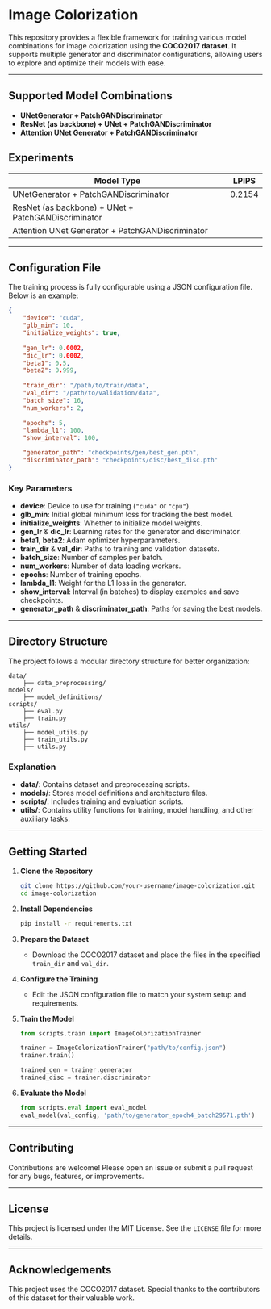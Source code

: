 # **Image Colorization**

This repository provides a flexible framework for training various model combinations for image colorization using the **COCO2017 dataset**. It supports multiple generator and discriminator configurations, allowing users to explore and optimize their models with ease.

---

## **Supported Model Combinations**

- **UNetGenerator + PatchGANDiscriminator**  
- **ResNet (as backbone) + UNet + PatchGANDiscriminator**  
- **Attention UNet Generator + PatchGANDiscriminator** 

## Experiments

| Model Type                                  | LPIPS |
|----------------------------------------------|------|
| UNetGenerator + PatchGANDiscriminator        | 0.2154 |
| ResNet (as backbone) + UNet + PatchGANDiscriminator |      |
| Attention UNet Generator + PatchGANDiscriminator |      |

---

## **Configuration File**

The training process is fully configurable using a JSON configuration file. Below is an example:

```json
{
    "device": "cuda",
    "glb_min": 10,
    "initialize_weights": true,
    
    "gen_lr": 0.0002,
    "dic_lr": 0.0002,
    "beta1": 0.5,
    "beta2": 0.999,
    
    "train_dir": "/path/to/train/data",
    "val_dir": "/path/to/validation/data",
    "batch_size": 16,
    "num_workers": 2,
    
    "epochs": 5,
    "lambda_l1": 100,
    "show_interval": 100,

    "generator_path": "checkpoints/gen/best_gen.pth",
    "discriminator_path": "checkpoints/disc/best_disc.pth"
}
```

### **Key Parameters**
- **device**: Device to use for training (`"cuda"` or `"cpu"`).
- **glb_min**: Initial global minimum loss for tracking the best model.
- **initialize_weights**: Whether to initialize model weights.
- **gen_lr** & **dic_lr**: Learning rates for the generator and discriminator.
- **beta1**, **beta2**: Adam optimizer hyperparameters.
- **train_dir** & **val_dir**: Paths to training and validation datasets.
- **batch_size**: Number of samples per batch.
- **num_workers**: Number of data loading workers.
- **epochs**: Number of training epochs.
- **lambda_l1**: Weight for the L1 loss in the generator.
- **show_interval**: Interval (in batches) to display examples and save checkpoints.
- **generator_path** & **discriminator_path**: Paths for saving the best models.

---

## **Directory Structure**

The project follows a modular directory structure for better organization:

```
data/
    ├── data_preprocessing/
models/
    ├── model_definitions/
scripts/
    ├── eval.py
    ├── train.py
utils/
    ├── model_utils.py
    ├── train_utils.py
    ├── utils.py
```

### **Explanation**
- **data/**: Contains dataset and preprocessing scripts.
- **models/**: Stores model definitions and architecture files.
- **scripts/**: Includes training and evaluation scripts.
- **utils/**: Contains utility functions for training, model handling, and other auxiliary tasks.

---

## **Getting Started**

1. **Clone the Repository**
   ```bash
   git clone https://github.com/your-username/image-colorization.git
   cd image-colorization
   ```

2. **Install Dependencies**
   ```bash
   pip install -r requirements.txt
   ```

3. **Prepare the Dataset**
   - Download the COCO2017 dataset and place the files in the specified `train_dir` and `val_dir`.

4. **Configure the Training**
   - Edit the JSON configuration file to match your system setup and requirements.

5. **Train the Model**
   ```python
   from scripts.train import ImageColorizationTrainer
   
   trainer = ImageColorizationTrainer("path/to/config.json")
   trainer.train() 

   trained_gen = trainer.generator
   trained_disc = trainer.discriminator
   ```

6. **Evaluate the Model**
   ```python
   from scripts.eval import eval_model
   eval_model(val_config, 'path/to/generator_epoch4_batch29571.pth')
   ```

---

## **Contributing**

Contributions are welcome! Please open an issue or submit a pull request for any bugs, features, or improvements.

---

## **License**

This project is licensed under the MIT License. See the `LICENSE` file for more details.

---

## **Acknowledgements**

This project uses the COCO2017 dataset. Special thanks to the contributors of this dataset for their valuable work.
